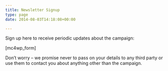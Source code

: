 ```yaml
---
title: Newsletter Signup
type: page
date: 2014-08-03T14:18:08+00:00

---
```

Sign up here to receive periodic updates about the campaign:

<div class="col-md-6">
  [mc4wp_form]
</div>

Don&#8217;t worry &#8211; we promise never to pass on your details to any third party or use them to contact you about anything other than the campaign.

<div class="clearfix">
</div>
